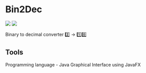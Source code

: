 # Bin2Dec

<img src="https://img.shields.io/badge/gui-%20JavaFX-green.svg">
<img src="https://img.shields.io/badge/language-Java-green.svg">

Binary to decimal converter :two: -> :one::zero:

## Tools
Programming language - Java
Graphical Interface using JavaFX
